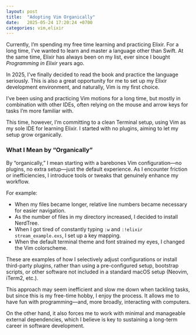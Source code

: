 ```yaml
---
layout: post
title:  "Adopting Vim Organically"
date:   2025-05-24 17:20:24 +0700
categories: vim,elixir
---
```


Currently, I’m spending my free time learning and practicing Elixir.
For a long time, I’ve wanted to learn and master a language other than Swift. At the same time, Elixir has always been on my list, ever since I bought *Programming in Elixir* years ago.

In 2025, I’ve finally decided to read the book and practice the language seriously. This is also a great opportunity for me to set up my Elixir development environment, and naturally, Vim is my first choice.

I’ve been using and practicing Vim motions for a long time, but mostly in combination with other IDEs, often relying on the mouse and arrow keys for tasks I’m more familiar with.

This time, however, I’m committing to a clean Terminal setup, using Vim as my sole IDE for learning Elixir. I started with no plugins, aiming to let my setup grow organically.

### What I Mean by “Organically”

By “organically,” I mean starting with a barebones Vim configuration—no plugins, no extra setup—just the default experience. As I encounter friction or inefficiencies, I introduce tools or tweaks that genuinely enhance my workflow.

For example:
- When my files became longer, relative line numbers became necessary for easier navigation.
- As the number of files in my directory increased, I decided to install NerdTree.
- When I got tired of constantly typing `:w` and `:!elixir stream_example.exs`, I set up a key mapping.
- When the default terminal theme and font strained my eyes, I changed the Vim colorscheme.

These are examples of how I selectively adjust configurations or install third-party plugins, rather than using a pre-configured setup, bootstrap scripts, or other software not included in a standard macOS setup (Neovim, iTerm2, etc.).

This approach may seem inefficient and slow me  down when tackling tasks, but since this is my free-time hobby, I enjoy the process. It allows me to have fun with programming—and, more broadly, interacting with computers.

On the other hand, it also forces me to work with minimal and manageable external dependencies, which I believe is key to sustaining a long-term career in software development.

